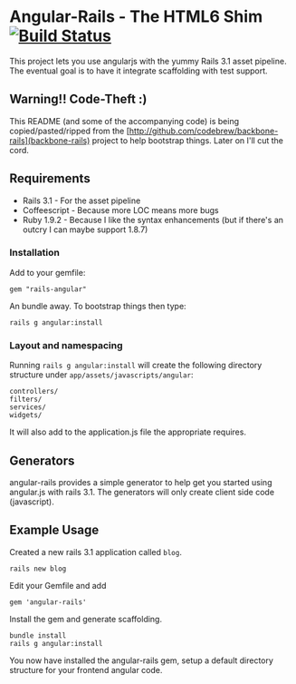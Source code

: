 # Angular-Rails - The HTML6 Shim [![Build Status](https://secure.travis-ci.org/ludicast/angular-rails.png)](http://travis-ci.org/ludicast/angular-rails)

This project lets you use angularjs with the yummy Rails 3.1 asset pipeline.  The eventual goal is to have it integrate scaffolding with test support.

## Warning!! Code-Theft :)

This README (and some of the accompanying code) is being copied/pasted/ripped from the [http://github.com/codebrew/backbone-rails](backbone-rails) project to help bootstrap things.  Later on I'll cut the cord.

## Requirements

* Rails 3.1 - For the asset pipeline
* Coffeescript - Because more LOC means more bugs
* Ruby 1.9.2 - Because I like the syntax enhancements (but if there's an outcry I can maybe support 1.8.7)

### Installation

Add to your gemfile:

    gem "rails-angular"
  
An bundle away.  To bootstrap things then type:

    rails g angular:install

### Layout and namespacing

Running `rails g angular:install` will create the following directory structure under `app/assets/javascripts/angular`:
  
    controllers/
    filters/
    services/
    widgets/

It will also add to the application.js file the appropriate requires.

## Generators

angular-rails provides a simple generator to help get you started using angular.js with rails 3.1.  The generators will only create client side code (javascript).

## Example Usage

Created a new rails 3.1 application called `blog`.

    rails new blog

Edit your Gemfile and add

    gem 'angular-rails'

Install the gem and generate scaffolding.

    bundle install
    rails g angular:install
  
You now have installed the angular-rails gem, setup a default directory structure for your frontend angular code.
